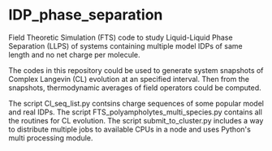# IDP_phase_separation
Field Theoretic Simulation (FTS) code to study Liquid-Liquid Phase Separation (LLPS) of systems 
containing multiple model IDPs of same length and no net charge per molecule.

The codes in this repository could be used to generate system snapshots of Complex Langevin (CL) 
evolution at an specified interval. Then from the snapshots, thermodynamic averages of field 
operators could be computed. 

The script Cl_seq_list.py contsins charge sequences of some popular model and real IDPs.
The script FTS_polyampholytes_multi_species.py contains all the routines for CL evolution.
The script submit_to_cluster.py includes a way to distribute multiple jobs to available 
CPUs in a node and uses Python's multi processing module.
